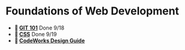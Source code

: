 # Foundations of Web Development

* **📖 [GIT 101](https://codeworksacademy.com/fs-student-guide/resources/wk1/01-GIT)** Done 9/18
* **📖 [CSS](https://codeworksacademy.com/fs-student-guide/resources/wk1/03-CSS)** Done 9/19
* **📖 [CodeWorks Design Guide](https://bcw.blob.core.windows.net/public/downloads/codeworks-design-guide-compressed.pdf)**
